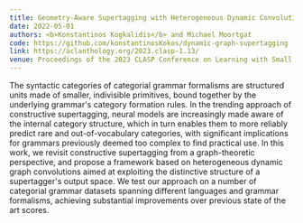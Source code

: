 ```yaml
---
title: Geometry-Aware Supertagging with Heterogeneous Dynamic Convolutions
date: 2022-05-01
authors: <b>Konstantinos Kogkalidis</b> and Michael Moortgat
code: https://github.com/konstantinosKokos/dynamic-graph-supertagging
link: https://aclanthology.org/2023.clasp-1.13/
venue: Proceedings of the 2023 CLASP Conference on Learning with Small Data (LSD)
---
```


The syntactic categories of categorial grammar formalisms are structured units made of smaller, indivisible primitives, bound together by the underlying grammar's category formation rules. In the trending approach of constructive supertagging, neural models are increasingly made aware of the internal category structure, which in turn enables them to more reliably predict rare and out-of-vocabulary categories, with significant implications for grammars previously deemed too complex to find practical use. In this work, we revisit constructive supertagging from a graph-theoretic perspective, and propose a framework based on heterogeneous dynamic graph convolutions aimed at exploiting the distinctive structure of a supertagger's output space. We test our approach on a number of categorial grammar datasets spanning different languages and grammar formalisms, achieving substantial improvements over previous state of the art scores.